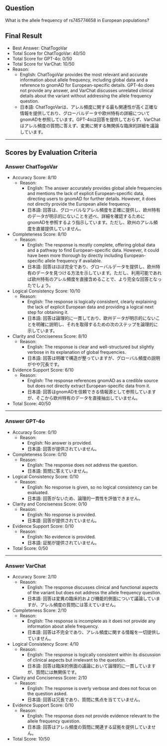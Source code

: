 ## Question

What is the allele frequency of rs745774658 in European populations?

## Final Result

- Best Answer: ChatTogoVar
- Total Score for ChatTogoVar: 40/50
- Total Score for GPT-4o: 0/50
- Total Score for VarChat: 10/50
- Reason:
  - English: ChatTogoVar provides the most relevant and accurate information about allele frequency, including global data and a reference to gnomAD for European-specific details. GPT-4o does not provide any answer, and VarChat discusses unrelated clinical details about the variant without addressing the allele frequency question.
  - 日本語: ChatTogoVarは、アレル頻度に関する最も関連性が高く正確な情報を提供しており、グローバルデータや欧州特有の詳細についてgnomADを参照しています。GPT-4oは回答を提供しておらず、VarChatはアレル頻度の質問に答えず、変異に関する無関係な臨床的詳細を議論しています。

---

## Scores by Evaluation Criteria

### Answer ChatTogoVar
- Accuracy Score: 8/10
  - Reason: 
    - English: The answer accurately provides global allele frequencies and mentions the lack of explicit European-specific data, directing users to gnomAD for further details. However, it does not directly provide the European allele frequency.
    - 日本語: 回答は、グローバルなアレル頻度を正確に提供し、欧州特有のデータが明示的にないことを述べ、詳細を確認するためにgnomADを参照するよう指示しています。ただし、欧州のアレル頻度を直接提供していません。
- Completeness Score: 8/10
  - Reason: 
    - English: The response is mostly complete, offering global data and a pathway to find European-specific data. However, it could have been more thorough by directly including European-specific allele frequency if available.
    - 日本語: 回答はほぼ完全であり、グローバルデータを提供し、欧州特有のデータを見つける方法を示しています。ただし、利用可能であれば欧州特有のアレル頻度を直接含めることで、より完全な回答となったでしょう。
- Logical Consistency Score: 10/10
  - Reason: 
    - English: The response is logically consistent, clearly explaining the lack of explicit European data and providing a logical next step for obtaining it.
    - 日本語: 回答は論理的に一貫しており、欧州データが明示的にないことを明確に説明し、それを取得するための次のステップを論理的に示しています。
- Clarity and Conciseness Score: 8/10
  - Reason: 
    - English: The response is clear and well-structured but slightly verbose in its explanation of global frequencies.
    - 日本語: 回答は明確で構造が整っていますが、グローバル頻度の説明がやや冗長です。
- Evidence Support Score: 6/10
  - Reason: 
    - English: The response references gnomAD as a credible source but does not directly extract European-specific data from it.
    - 日本語: 回答はgnomADを信頼できる情報源として参照していますが、そこから欧州特有のデータを直接抽出していません。
- Total Score: 40/50

---

### Answer GPT-4o
- Accuracy Score: 0/10
  - Reason: 
    - English: No answer is provided.
    - 日本語: 回答が提供されていません。
- Completeness Score: 0/10
  - Reason: 
    - English: The response does not address the question.
    - 日本語: 質問に答えていません。
- Logical Consistency Score: 0/10
  - Reason: 
    - English: No response is given, so no logical consistency can be evaluated.
    - 日本語: 回答がないため、論理的一貫性を評価できません。
- Clarity and Conciseness Score: 0/10
  - Reason: 
    - English: No response is provided.
    - 日本語: 回答が提供されていません。
- Evidence Support Score: 0/10
  - Reason: 
    - English: No evidence is provided.
    - 日本語: 証拠が提供されていません。
- Total Score: 0/50

---

### Answer VarChat
- Accuracy Score: 2/10
  - Reason: 
    - English: The response discusses clinical and functional aspects of the variant but does not address the allele frequency question.
    - 日本語: 回答は変異の臨床的および機能的側面について議論していますが、アレル頻度の質問には答えていません。
- Completeness Score: 2/10
  - Reason: 
    - English: The response is incomplete as it does not provide any information about allele frequency.
    - 日本語: 回答は不完全であり、アレル頻度に関する情報を一切提供していません。
- Logical Consistency Score: 4/10
  - Reason: 
    - English: The response is logically consistent within its discussion of clinical aspects but irrelevant to the question.
    - 日本語: 回答は臨床的側面の議論において論理的に一貫していますが、質問には無関係です。
- Clarity and Conciseness Score: 2/10
  - Reason: 
    - English: The response is overly verbose and does not focus on the question asked.
    - 日本語: 回答は冗長であり、質問に焦点を当てていません。
- Evidence Support Score: 0/10
  - Reason: 
    - English: The response does not provide evidence relevant to the allele frequency question.
    - 日本語: 回答はアレル頻度の質問に関連する証拠を提供していません。
- Total Score: 10/50
